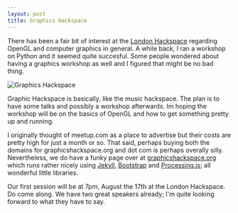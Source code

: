 ```yaml
---
layout: post
title: Graphics Hackspace
---
```


There has been a fair bit of interest at the [London Hackspace]() regarding OpenGL and computer graphics in general. A while back, I ran a workshop on Python and it seemed quite succesful. Some people wondered about having a graphics workshop as well and I figured that might be no bad thing.

![Graphics Hackspace](http://farm8.staticflickr.com/7247/7602552370_661e97cec0.jpg)

Graphic Hackspace is basically, like the music hackspace. The plan is to have some talks and possibly a workshop afterwards. Im hoping the workshop will be on the basics of OpenGL and how to get something pretty up and running.

I originally thought of meetup.com as a place to advertise but their costs are pretty high for just a month or so. That said, perhaps buying both the domains for graphicshackspace.org and dot com is perhaps overally silly. Nevertheless, we do have a funky page over at [graphicshackspace.org](http://www.graphicshackspace.org) which runs rather nicely using [Jekyll](https://github.com/mojombo/jekyll/), [Bootstrap](http://twitter.github.com/bootstrap/) and [Processing.js](http://processingjs.org/); all wonderful little libraries.

Our first session will be at 7pm, August the 17th at the London Hackspace. Do come along. We have two great speakers already; I'm quite looking forward to what they have to say.

